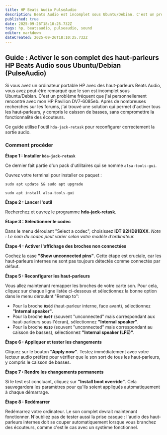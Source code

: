 ```yaml
---
title: HP Beats Audio PulseAudio
description: Beats Audio est incomplet sous Ubuntu/Debian. C'est un problème fréquent que j'ai personnellement rencontré avec mon HP Pavilion DV7-6085eb. Après de nombreuses recherches sur les forums, j'ai trouvé une solution.
published: true
date: 2025-09-26T18:10:25.732Z
tags: hp, beatsaudio, pulseaudio, sound
editor: markdown
dateCreated: 2025-09-26T18:10:25.732Z
---
```


## Guide : Activer le son complet des haut-parleurs HP Beats Audio sous Ubuntu/Debian (PulseAudio)

Si vous avez un ordinateur portable HP avec des haut-parleurs Beats Audio, vous avez peut-être remarqué que le son est incomplet sous Ubuntu/Debian. C'est un problème fréquent que j'ai personnellement rencontré avec mon HP Pavilion DV7-6085eb. Après de nombreuses recherches sur les forums, j'ai trouvé une solution qui permet d'activer tous les haut-parleurs, y compris le caisson de basses, sans compromettre la fonctionnalité des écouteurs.

Ce guide utilise l'outil `hda-jack-retask` pour reconfigurer correctement la sortie audio.

### Comment procéder

**Étape 1 : Installer `hda-jack-retask`**

Ce dernier fait partie d'un pack d'utilitaires qui se nomme `alsa-tools-gui`.

Ouvrez votre terminal pour installer ce paquet :

`sudo apt update && sudo apt upgrade`

`sudo apt install alsa-tools-gui`

**Étape 2 : Lancer l'outil**

Recherchez et ouvrez le programme **hda-jack-retask**.

**Étape 3 : Sélectionner le codec**

Dans le menu déroulant "Select a codec", choisissez **IDT 92HD91BXX**. *Note : Le nom du codec peut varier selon votre modèle d'ordinateur.*

**Étape 4 : Activer l'affichage des broches non connectées**

Cochez la case **"Show unconnected pins"**. Cette étape est cruciale, car les haut-parleurs internes ne sont pas toujours détectés comme connectés par défaut.

**Étape 5 : Reconfigurer les haut-parleurs**

Vous allez maintenant remapper les broches de votre carte son. Pour cela, cliquez sur chaque ligne listée ci-dessous et sélectionnez la bonne option dans le menu déroulant "Remap to":
* Pour la broche **`0x0d`** (haut-parleur interne, face avant), sélectionnez **"Internal speaker"**.
* Pour la broche **`0x0f`** (souvent "unconnected" mais correspondant aux haut-parleurs sous l'écran), sélectionnez **"Internal speaker"**.
* Pour la broche **`0x10`** (souvent "unconnected" mais correspondant au caisson de basses), sélectionnez **"Internal speaker (LFE)"**.

**Étape 6 : Appliquer et tester les changements**

Cliquez sur le bouton **"Apply now"**. Testez immédiatement avec votre lecteur audio préféré pour vérifier que le son sort de tous les haut-parleurs, y compris le caisson de basses.

**Étape 7 : Rendre les changements permanents**

Si le test est concluant, cliquez sur **"Install boot override"**. Cela sauvegardera les paramètres pour qu'ils soient appliqués automatiquement à chaque démarrage.

**Étape 8 : Redémarrer**

Redémarrez votre ordinateur. Le son complet devrait maintenant fonctionner. N'oubliez pas de tester aussi la prise casque : l'audio des haut-parleurs internes doit se couper automatiquement lorsque vous branchez des écouteurs, comme c'est le cas avec un système fonctionnel.